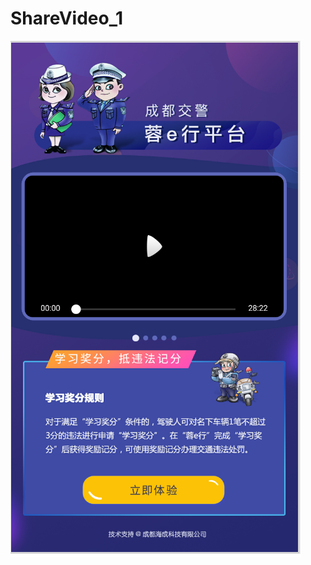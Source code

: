# ShareVideo_1
![实例](https://github.com/laiyuchenrushuang/ShareVideo_1/blob/master/VideoDemo/lizi.png)
